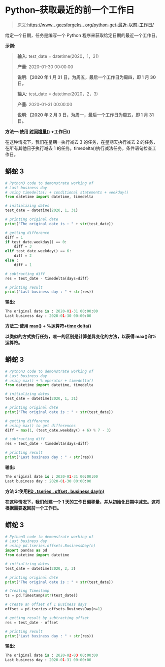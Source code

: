 # Python–获取最近的前一个工作日

> 原文:[https://www . geesforgeks . org/python-get-最近-以前-工作日/](https://www.geeksforgeeks.org/python-get-most-recent-previous-business-day/)

给定一个日期，任务是编写一个 Python 程序来获取给定日期的最近一个工作日。

**示例:**

> **输入:** test_date = datetime(2020，1，31)
> 
> **产量:** 2020-01-30 00:00:00
> 
> **说明:【2020 年 1 月 31 日，为周五，最后一个工作日为周四，即 1 月 30 日。**
> 
> **输入:** test_date = datetime(2020，2，3)
> 
> **产量:** 2020-01-31 00:00:00
> 
> **说明:【2020 年 2 月 3 日，为周一，最后一个工作日为周五，即 1 月 31 日。**

**方法一:使用** [**时间增量()**](https://www.geeksforgeeks.org/python-datetime-timedelta-function/) **+工作日()**

在这种情况下，我们在星期一执行减去 3 的任务，在星期天执行减去 2 的任务，在所有其他日子执行减去 1 的任务。timedelta()执行减法任务，条件语句检查工作日。

## 蟒蛇 3

```py
# Python3 code to demonstrate working of
# Last business day
# using timedelta() + conditional statements + weekday()
from datetime import datetime, timedelta

# initializing dates
test_date = datetime(2020, 1, 31)

# printing original date
print("The original date is : " + str(test_date))

# getting difference
diff = 1
if test_date.weekday() == 0:
    diff = 3
elif test_date.weekday() == 6:
    diff = 2
else :
    diff = 1

# subtracting diff 
res = test_date - timedelta(days=diff)

# printing result
print("Last business day : " + str(res))
```

**输出:**

```py
The original date is : 2020-01-31 00:00:00
Last business day : 2020-01-30 00:00:00
```

**方法二:使用** [**max()**](https://www.geeksforgeeks.org/python-max-function/) **+ %运算符+**[**time delta()**](https://www.geeksforgeeks.org/python-datetime-timedelta-function/)

**以类似的方式执行任务，唯一的区别是计算差异变化的方法，以获得 max()和%运算符。**

## **蟒蛇 3**

```py
# Python3 code to demonstrate working of
# Last business day
# using max() + % operator + timedelta() 
from datetime import datetime, timedelta

# initializing dates
test_date = datetime(2020, 1, 31)

# printing original date
print("The original date is : " + str(test_date))

# getting difference
# using max() to get differences 
diff = max(1, (test_date.weekday() + 6) % 7 - 3)

# subtracting diff 
res = test_date - timedelta(days=diff)

# printing result
print("Last business day : " + str(res))
```

****输出:****

```py
The original date is : 2020-01-31 00:00:00
Last business day : 2020-01-30 00:00:00
```

****方法 3:使用**[**PD . tseries . offset . business day(n)**](https://www.geeksforgeeks.org/python-pandas-tseries-offsets-businessday/)**

**在这种情况下，我们创建一个 1 天的工作日偏移量，并从初始化日期中减去。这将根据需要返回前一个工作日。**

## **蟒蛇 3**

```py
# Python3 code to demonstrate working of
# Last business day
# using pd.tseries.offsets.BusinessDay(n)
import pandas as pd
from datetime import datetime

# initializing dates
test_date = datetime(2020, 2, 3)

# printing original date
print("The original date is : " + str(test_date))

# Creating Timestamp
ts = pd.Timestamp(str(test_date))

# Create an offset of 1 Business days
offset = pd.tseries.offsets.BusinessDay(n=1)

# getting result by subtracting offset
res = test_date - offset

# printing result
print("Last business day : " + str(res))
```

****输出:****

```py
The original date is : 2020-02-03 00:00:00
Last business day : 2020-01-31 00:00:00
```